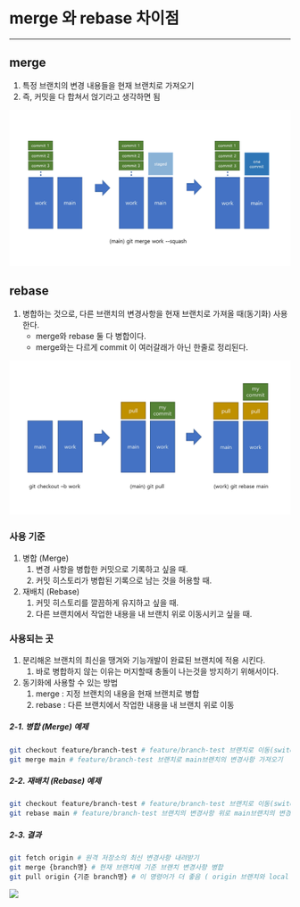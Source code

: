 # merge 와 rebase 차이점 

---

>

## merge

1. 특정 브랜치의 변경 내용들을 현재 브랜치로 가져오기 
2. 즉, 커밋을 다 합쳐서 얹기라고 생각하면 됨 

<img src="./images/merge진행구조.png" width="600">

## rebase

1. 병합하는 것으로, 다른 브랜치의 변경사항을 현재 브랜치로 가져올 때(동기화) 사용한다. 
   - merge와 rebase 둘 다 병합이다. 
   - merge와는 다르게 commit 이 여러갈래가 아닌 한줄로 정리된다. 

<img src="./images/rebase진행구조.png" width="600">

### 사용 기준 

1. 병합 (Merge)
   1. 변경 사항을 병합한 커밋으로 기록하고 싶을 때.
   2. 커밋 히스토리가 병합된 기록으로 남는 것을 허용할 때.
2. 재배치 (Rebase)
   1. 커밋 히스토리를 깔끔하게 유지하고 싶을 때.
   2. 다른 브랜치에서 작업한 내용을 내 브랜치 위로 이동시키고 싶을 때.

### 사용되는 곳 

1. 분리해온 브랜치의 최신을 땡겨와 기능개발이 완료된 브랜치에 적용 시킨다. 
   1. 바로 병합하지 않는 이유는 머지할때 충돌이 나는것을 방지하기 위해서이다. 
2. 동기화에 사용할 수 있는 방법
   1. merge : 지정 브랜치의 내용을 현재 브랜치로 병합 
   2. rebase : 다른 브랜치에서 작업한 내용을 내 브랜치 위로 이동

##### 2-1. 병합 (Merge) 예제

```bash
git checkout feature/branch-test # feature/branch-test 브랜치로 이동(switch)
git merge main # feature/branch-test 브랜치로 main브랜치의 변경사항 가져오기 
```

##### 2-2. 재배치 (Rebase) 예제

```bash
git checkout feature/branch-test # feature/branch-test 브랜치로 이동(switch)
git rebase main # feature/branch-test 브랜치의 변경사항 위로 main브랜치의 변경사항 올리기 ( 가져오기 ) 
```

##### 2-3. 결과

```bash
git fetch origin # 원격 저장소의 최신 변경사항 내려받기 
git merge {branch명} # 현재 브랜치에 기준 브랜치 변경사항 병합
git pull origin {기준 branch명} # 이 명령어가 더 좋음 ( origin 브랜치와 local 브랜치를 구분해 주기 때문에 )
```

<img src="../../../merge_request0.png" width="700">